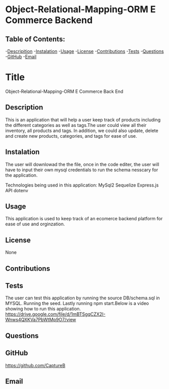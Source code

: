 # Object-Relational-Mapping-ORM E Commerce Backend 

## Table of Contents: 
-[Descripition](#Description)
    -[Instalation](#Instalation)
    -[Usage](#Usage)
    -[License](#License)
    -[Contributions](#Contributions)
    -[Tests](#Tests)
    -[Questions](#Questions)
    -[GitHub](#GitHub)
    -[Email](#Email)
    
#  Title 
Object-Relational-Mapping-ORM E Commerce Back End

##  Description
This is an application that will help a user keep track of products including the different categories as well as tags.The user could view all their inventory, all products and tags. In addition, we could also update, delete and create new products, categories, and tags for ease of use.

## Instalation
The user will downlowad the the file, once in the code editer, the user will have to input their own mysql credentials to run the schema nesscary for the application.

Technologies being used in this application:
MySql2
Sequelize
Express.js API
dotenv

## Usage
This application is used to keep track of an ecomerce backend platform for ease of use and orginzation.

## License
None

## Contributions


## Tests
The user can test this application by running the source DB/schema.sql in MYSQL. Running the seed. Lastly running npm start.Below is a video showing how to run this application.
https://drive.google.com/file/d/1mBTSgqCZX2I-Wnws4QXKVa7PbWtMp9O7/view

## Questions


## GitHub 
https://github.com/CaptureB

## Email
